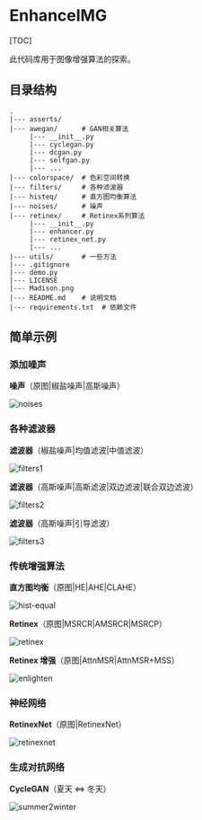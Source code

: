 # EnhanceIMG

[TOC]

此代码库用于图像增强算法的探索。

## 目录结构

```
.
|--- asserts/
|--- awegan/      # GAN相关算法
     |--- __init__.py
     |--- cyclegan.py
     |--- dcgan.py
     |--- selfgan.py
     |--- ...
|--- colorspace/  # 色彩空间转换
|--- filters/     # 各种滤波器
|--- histeq/      # 直方图均衡算法
|--- noises/      # 噪声
|--- retinex/     # Retinex系列算法
     |--- __init__.py
     |--- enhancer.py
     |--- retinex_net.py
     |--- ...
|--- utils/       # 一些方法
|--- .gitignore
|--- demo.py
|--- LICENSE
|--- Madison.png
|--- README.md    # 说明文档
|--- requirements.txt  # 依赖文件
```

## 简单示例

### 添加噪声

**噪声**（原图|椒盐噪声|高斯噪声）

![noises](https://cdn.jsdelivr.net/gh/atomicoo/picture-bed@latest/2021/04/1619614042-noises.png)

### 各种滤波器

**滤波器**（椒盐噪声|均值滤波|中值滤波）

![filters1](https://cdn.jsdelivr.net/gh/atomicoo/picture-bed@latest/2021/04/1619614242-filters1.png)

**滤波器**（高斯噪声|高斯滤波|双边滤波|联合双边滤波）

![filters2](https://cdn.jsdelivr.net/gh/atomicoo/picture-bed@latest/2021/04/1619614258-filters2.png)

**滤波器**（高斯噪声|引导滤波）

![filters3](https://cdn.jsdelivr.net/gh/atomicoo/picture-bed@latest/2021/04/1619614271-filters3.png)

### 传统增强算法

**直方图均衡**（原图|HE|AHE|CLAHE）

![hist-equal](https://cdn.jsdelivr.net/gh/atomicoo/picture-bed@latest/2021/04/1619614292-hist-equal.png)

**Retinex**（原图|MSRCR|AMSRCR|MSRCP）

![retinex](https://cdn.jsdelivr.net/gh/atomicoo/picture-bed@latest/2021/04/1619614304-retinex.png)

**Retinex 增强**（原图|AttnMSR|AttnMSR+MSS）

![enlighten](https://cdn.jsdelivr.net/gh/atomicoo/picture-bed@latest/2021/04/1619614316-enlighten.png)

### 神经网络

**RetinexNet**（原图|RetinexNet）

![retinexnet](https://cdn.jsdelivr.net/gh/atomicoo/picture-bed@latest/2021/04/1619668202-retinexnet.png)

### 生成对抗网络

**CycleGAN**（夏天 <=> 冬天）

![summer2winter](https://cdn.jsdelivr.net/gh/atomicoo/picture-bed@latest/2021/04/1619614350-summer2winter.png)

